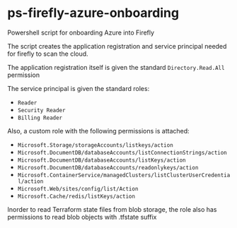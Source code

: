 # ps-firefly-azure-onboarding
Powershell script for onboarding Azure into Firefly

The script creates the application registration and service principal needed for firefly to scan the cloud.

The application registration itself is given the standard `Directory.Read.All` permission

The service principal is given the standard roles:
- `Reader`
- `Security Reader`
- `Billing Reader`

Also, a custom role with the following permissions is attached:
- `Microsoft.Storage/storageAccounts/listkeys/action`
- `Microsoft.DocumentDB/databaseAccounts/listConnectionStrings/action`
- `Microsoft.DocumentDB/databaseAccounts/listKeys/action`
- `Microsoft.DocumentDB/databaseAccounts/readonlykeys/action`
- `Microsoft.ContainerService/managedClusters/listClusterUserCredential/action`
- `Microsoft.Web/sites/config/list/Action`
- `Microsoft.Cache/redis/listKeys/action`

Inorder to read Terraform state files from blob storage, the role also has permissions to read blob objects with .tfstate suffix

